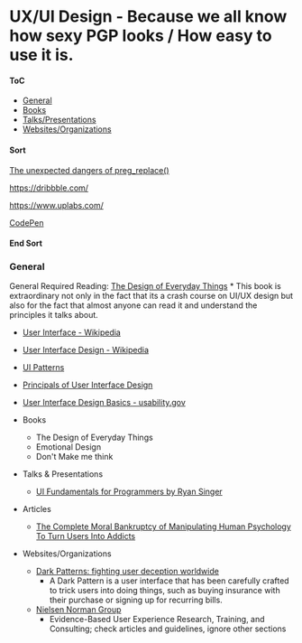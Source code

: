 # UX/UI Design - Because we all know how sexy PGP looks / How easy to use it is.



#### ToC
* [General](#general)
* [Books](#books)
* [Talks/Presentations](#talks)
* [Websites/Organizations](#web)




#### Sort
[The unexpected dangers of preg_replace()](https://bitquark.co.uk/blog/2013/07/23/the_unexpected_dangers_of_preg_replace)

https://dribbble.com/

https://www.uplabs.com/

[CodePen](https://codepen.io/#)


#### End Sort
 

### <a name="general"></a>General
General
Required Reading: [The Design of Everyday Things](http://www.jnd.org/books/design-of-everyday-things-revised.html)
	* This book is extraordinary not only in the fact that its a crash course on UI/UX design but also for the fact that almost anyone can read it and understand the principles it talks about.
* [User Interface - Wikipedia](https://en.wikipedia.org/wiki/User_interface)
* [User Interface Design - Wikipedia](https://en.wikipedia.org/wiki/User_interface_design)
* [UI Patterns](http://ui-patterns.com/)
* [Principals of User Interface Design](https://en.wikipedia.org/wiki/Principles_of_user_interface_design)
* [User Interface Design Basics - usability.gov](https://www.usability.gov/what-and-why/user-interface-design.html)


* Books
	* The Design of Everyday Things
	* Emotional Design
	* Don't Make me think
* Talks & Presentations
	* [UI Fundamentals for Programmers by Ryan Singer](https://vimeo.com/6702766)
* Articles
	* [The Complete Moral Bankruptcy of Manipulating Human Psychology To Turn Users Into Addicts](https://hackernoon.com/the-complete-moral-bankruptcy-of-manipulating-human-psychology-to-turn-users-into-addicts-d09b98281ef)
* Websites/Organizations
	* [Dark Patterns: fighting user deception worldwide](http://darkpatterns.org/)
		* A Dark Pattern is a user interface that has been carefully crafted to trick users into doing things, such as buying insurance with their purchase or signing up for recurring bills.
	* [Nielsen Norman Group](http://www.nngroup.com)
		* Evidence-Based User Experience Research, Training, and Consulting; check articles and guidelines, ignore other sections